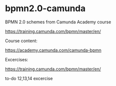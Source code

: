 # bpmn2.0-camunda
BPMN 2.0 schemes from Camunda Academy course


https://training.camunda.com/bpmn/master/en/


Course content:

https://academy.camunda.com/camunda-bpmn


Excercises:

https://training.camunda.com/bpmn/master/en/

to-do 12,13,14 excercise
